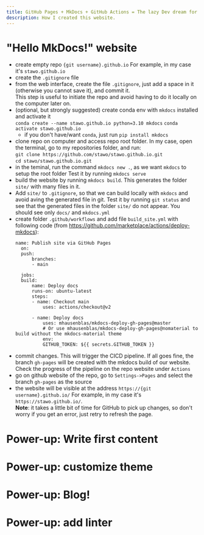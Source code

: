 ```yaml
---
title: GitHub Pages + MkDocs + GitHub Actions = The lazy Dev dream for publishing!
description: How I created this website.
---
```


# "Hello MkDocs!" website

- create empty repo `{git username}.github.io`
  For example, in my case it's `stawo.github.io`
- create the `.gitignore` file
- from the web interface, create the file `.gitignore`, just add a space in it (otherwise you cannot save it), and commit it.  
  This step is useful to initiate the repo and avoid having to do it locally on the computer later on.
- (optional, but strongly suggested) create conda env with `mkdocs` installed and activate it  
  `conda create --name stawo.github.io python=3.10 mkdocs`
  `conda activate stawo.github.io`
  - if you don't have/want `conda`, just run `pip install mkdocs`
- clone repo on computer and access repo root folder.
  In my case, open the terminal, go to my repositories folder, and run:  
  `git clone https://github.com/stawo/stawo.github.io.git`  
  `cd stawo/stawo.github.io.git`
- in the teminal, run the command `mkdocs new .`, as we want `mkdocs` to setup the root folder
  Test it by running `mkdocs serve`
- build the website by running `mkdocs build`. This generates the folder `site/` with many files in it.
- Add `site/` to `.gitignore`, so that we can build locally with `mkdocs` and avoid aving the generated file in git.
  Test it by running `git status` and see that the generated files in the folder `site/` do not appear. You should see only `docs/` and `mkdocs.yml`
- create folder `.github/workflows` and add file `build_site.yml` with following code (from https://github.com/marketplace/actions/deploy-mkdocs):
  ```
  name: Publish site via GitHub Pages
    on:
    push:
        branches:
        - main

    jobs:
    build:
        name: Deploy docs
        runs-on: ubuntu-latest
        steps:
        - name: Checkout main
            uses: actions/checkout@v2

        - name: Deploy docs
            uses: mhausenblas/mkdocs-deploy-gh-pages@master
            # Or use mhausenblas/mkdocs-deploy-gh-pages@nomaterial to build without the mkdocs-material theme
            env:
            GITHUB_TOKEN: ${{ secrets.GITHUB_TOKEN }}
    ```
- commit changes.
  This will trigger the CICD pipeline.
  If all goes fine, the branch `gh-pages` will be created with the mkdocs build of our website.  
  Check the progress of the pipeline on the repo website under `Actions`
- go on github website of the repo, go to `Settings->Pages` and select the branch `gh-pages` as the source
- the website will be visible at the address `https://{git username}.github.io/`
  For example, in my case it's `https://stawo.github.io/`.  
  **Note**: it takes a little bit of time for GitHub to pick up changes, so don't worry if you get an error, just retry to refresh the page.


# Power-up: Write first content

# Power-up: customize theme

# Power-up: Blog!

# Power-up: add linter
